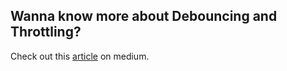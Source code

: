 ## Wanna know more about Debouncing and Throttling?
Check out this [article](https://medium.com/nerd-for-tech/debouncing-throttling-in-javascript-d36ace200cea) on medium.
